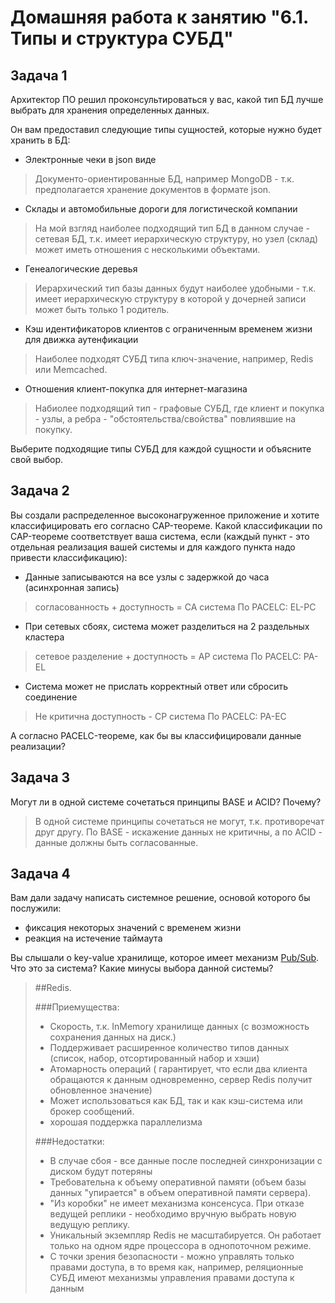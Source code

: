 # Домашняя работа к занятию "6.1. Типы и структура СУБД"

## Задача 1

Архитектор ПО решил проконсультироваться у вас, какой тип БД 
лучше выбрать для хранения определенных данных.

Он вам предоставил следующие типы сущностей, которые нужно будет хранить в БД:

- Электронные чеки в json виде
> Документо-ориентированные БД, например MongoDB - т.к. предполагается хранение документов в формате json. 
- Склады и автомобильные дороги для логистической компании
> На мой взгляд наиболее подходящий тип БД в данном случае - сетевая БД, т.к. имеет иерархическую структуру, но узел (склад) может иметь отношения с несколькими объектами. 
- Генеалогические деревья
> Иерархический тип базы данных будут наиболее удобными - т.к. имеет иерархическую структуру в которой у дочерней записи может быть только 1 родитель. 
- Кэш идентификаторов клиентов с ограниченным временем жизни для движка аутенфикации
> Наиболее подходят СУБД типа ключ-значение, например, Redis или Memcached. 
- Отношения клиент-покупка для интернет-магазина
> Набиолее подходящий тип - графовые СУБД, где клиент и покупка - узлы, а ребра - "обстоятельства/свойства" повлиявшие на покупку. 

Выберите подходящие типы СУБД для каждой сущности и объясните свой выбор.

## Задача 2

Вы создали распределенное высоконагруженное приложение и хотите классифицировать его согласно 
CAP-теореме. Какой классификации по CAP-теореме соответствует ваша система, если 
(каждый пункт - это отдельная реализация вашей системы и для каждого пункта надо привести классификацию):

- Данные записываются на все узлы с задержкой до часа (асинхронная запись)
> согласованность + доступность = СА система
> По PACELC: EL-PC

- При сетевых сбоях, система может разделиться на 2 раздельных кластера
> сетевое разделение + доступность = AP система
> По PACELC: PA-EL 

- Система может не прислать корректный ответ или сбросить соединение
> Не критична доступность - CP система
> По PACELC: PA-EC

А согласно PACELC-теореме, как бы вы классифицировали данные реализации?

## Задача 3

Могут ли в одной системе сочетаться принципы BASE и ACID? Почему?
> В одной системе принципы сочетаться не могут, т.к. противоречат друг другу. По BASE - искажение данных не критичны, а по ACID - данные должны быть согласованные.

## Задача 4

Вам дали задачу написать системное решение, основой которого бы послужили:

- фиксация некоторых значений с временем жизни
- реакция на истечение таймаута

Вы слышали о key-value хранилище, которое имеет механизм [Pub/Sub](https://habr.com/ru/post/278237/). 
Что это за система? Какие минусы выбора данной системы?

> ##Redis.
> 
> 
> ###Приемущества:
> 
> 
> - Скорость, т.к. InMemory хранилище данных (с возможность сохранения данных на диск.)  
> - Поддерживает расширенное количество типов данных (список, набор, отсортированный набор и хэши) 
> - Атомарность операций ( гарантирует, что если два клиента обращаются к данным одновременно, сервер Redis получит обновленное значение) 
> - Может использоваться как БД, так и как кэш-система или брокер сообщений.
> - хорошая поддержка параллелизма
> 
> 
> ###Недостатки:
> 
> 
>  - В случае сбоя - все данные после последней синхронизации с диском будут потеряны
>  - Требовательна к объему оперативной памяти (объем базы данных "упирается" в объем оперативной памяти сервера).
>  - "Из коробки" не имеет механизма консенсуса. При отказе ведущей реплики - необходимо вручную выбрать новую ведущую реплику.
>  - Уникальный экземпляр Redis не масштабируется. Он работает только на одном ядре процессора в однопоточном режиме. 
>  - С точки зрения безопасности - можно управлять только правами доступа, в то время как, например, реляционные СУБД имеют механизмы управления правами доступа к данным


